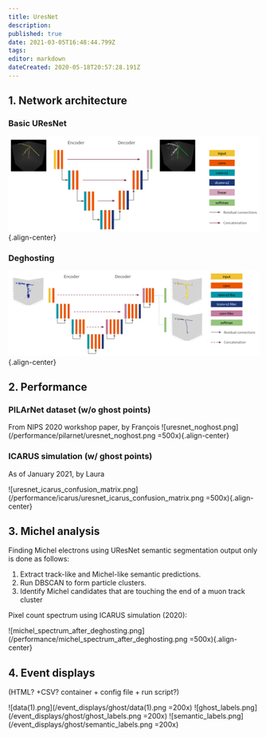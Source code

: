 ```yaml
---
title: UresNet
description: 
published: true
date: 2021-03-05T16:48:44.799Z
tags: 
editor: markdown
dateCreated: 2020-05-18T20:57:28.191Z
---
```


## 1. Network architecture
### Basic UResNet
![uresnet_architecture.png](/architectures/uresnet_architecture.png){.align-center}

### Deghosting
![uresnet_deghosting_architecture(1).png](/architectures/uresnet_deghosting_architecture(1).png){.align-center}

## 2. Performance
### PILArNet dataset (w/o ghost points)
From NIPS 2020 workshop paper, by François
![uresnet_noghost.png](/performance/pilarnet/uresnet_noghost.png =500x){.align-center}
### ICARUS simulation (w/ ghost points)
As of January 2021, by Laura

![uresnet_icarus_confusion_matrix.png](/performance/icarus/uresnet_icarus_confusion_matrix.png =500x){.align-center}

## 3. Michel analysis
Finding Michel electrons using UResNet semantic segmentation output only is done as follows:
1. Extract track-like and Michel-like semantic predictions.
2. Run DBSCAN to form particle clusters.
3. Identify Michel candidates that are touching the end of a muon track cluster

Pixel count spectrum using ICARUS simulation (2020):

![michel_spectrum_after_deghosting.png](/performance/michel_spectrum_after_deghosting.png =500x){.align-center}

## 4. Event displays 
(HTML? +CSV? container + config file + run script?)

![data(1).png](/event_displays/ghost/data(1).png =200x) ![ghost_labels.png](/event_displays/ghost/ghost_labels.png =200x) ![semantic_labels.png](/event_displays/ghost/semantic_labels.png =200x)

